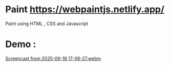 # Paint https://webpaintjs.netlify.app/
Paint using HTML , CSS and Javascript 

# Demo :

[Screencast from 2025-09-18 17-06-27.webm](https://github.com/user-attachments/assets/b7fb387e-1eeb-4234-acb1-f268bdf16a94)
